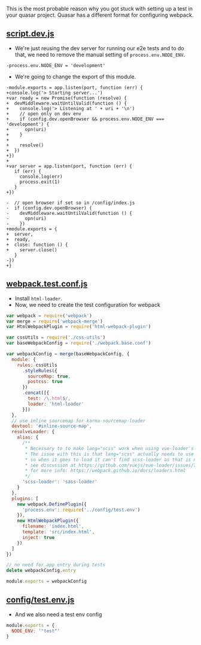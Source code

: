 This is the most probable reason why you got stuck with setting up a test
in your quasar project. Quasar has a different format for configuring webpack.

## [script.dev.js](../build/script.dev.js)
- We're just reusing the dev server for running our e2e tests and to do that, we need to remove
the manual setting of `process.env.NODE_ENV`.
```
-process.env.NODE_ENV = 'development'
```

- We're going to change the export of this module.
```
-module.exports = app.listen(port, function (err) {
+console.log('> Starting server...')
+var ready = new Promise(function (resolve) {
+  devMiddleware.waitUntilValid(function () {
+    console.log('> Listening at ' + uri + '\n')
+    // open only on dev env
+    if (config.dev.openBrowser && process.env.NODE_ENV === 'development') {
+      opn(uri)
+    }
+
+    resolve()
+  })
+})
+
+var server = app.listen(port, function (err) {
   if (err) {
     console.log(err)
     process.exit(1)
   }
+})

-  // open browser if set so in /config/index.js
-  if (config.dev.openBrowser) {
-    devMiddleware.waitUntilValid(function () {
-      opn(uri)
-    })
+module.exports = {
+  server,
+  ready,
+  close: function () {
+    server.close()
   }
-})
+}
```

## [webpack.test.conf.js](../build/webpack.test.conf.js)
- Install `html-loader`.
- Now, we need to create the test configuration for webpack
```js
var webpack = require('webpack')
var merge = require('webpack-merge')
var HtmlWebpackPlugin = require('html-webpack-plugin')

var cssUtils = require('./css-utils')
var baseWebpackConfig = require('./webpack.base.conf')

var webpackConfig = merge(baseWebpackConfig, {
  module: {
    rules: cssUtils
      .styleRules({
        sourceMap: true,
        postcss: true
      })
      .concat([{
        test: /\.html$/,
        loader: 'html-loader'
      }])
  },
  // use inline sourcemap for karma-sourcemap-loader
  devtool: '#inline-source-map',
  resolveLoader: {
    alias: {
      /**
       * Necessary to to make lang="scss" work when using vue-loader's ?inject option
       * The issue with this is that lang="scss" actually needs to use sass-loader,
       * so when it goes to load it can't find scss-loader as that is not a loader available.
       * see discussion at https://github.com/vuejs/vue-loader/issues/724
       * for more info: https://webpack.github.io/docs/loaders.html
       */
      'scss-loader': 'sass-loader'
    }
  },
  plugins: [
    new webpack.DefinePlugin({
      'process.env': require('../config/test.env')
    }),
    new HtmlWebpackPlugin({
      filename: 'index.html',
      template: 'src/index.html',
      inject: true
    })
  ]
})

// no need for app entry during tests
delete webpackConfig.entry

module.exports = webpackConfig
```

## [config/test.env.js](../config/test.env.js)
- And we also need a test env config
```js
module.exports = {
  NODE_ENV: '"test"'
}
```
